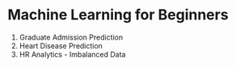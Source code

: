 # Machine Learning for Beginners 
1. Graduate Admission Prediction
2. Heart Disease Prediction
3. HR Analytics - Imbalanced Data
